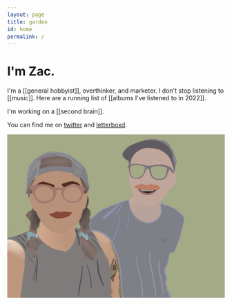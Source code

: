 ```yaml
---
layout: page
title: garden
id: home
permalink: /
---
```


# I'm Zac.

I'm a [[general hobbyist]], overthinker, and marketer.
I don't stop listening to [[music]]. Here are a running list of [[albums I've listened to in 2022]].

I'm working on a [[second brain]].

You can find me on [twitter](https://www.twitter.com/zacattac/) and [letterboxd](https://letterboxd.com/zacattac/).

![merdie and I](/assets/images/merdieandi.jpg)

<style>
  .wrapper {
    max-width: 46em;
  }
</style>
